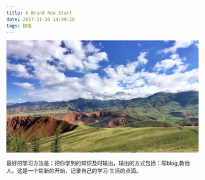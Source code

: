 ```yaml
---
title: A Brand New Start
date: 2017-11-30 14:49:20
tags: 随笔
---
```

![](../assets/images/zr.jpg)

最好的学习方法是：把你学到的知识及时输出，输出的方式包括：写blog,教他人。这是一个崭新的开始，记录自己的学习·生活的点滴。
